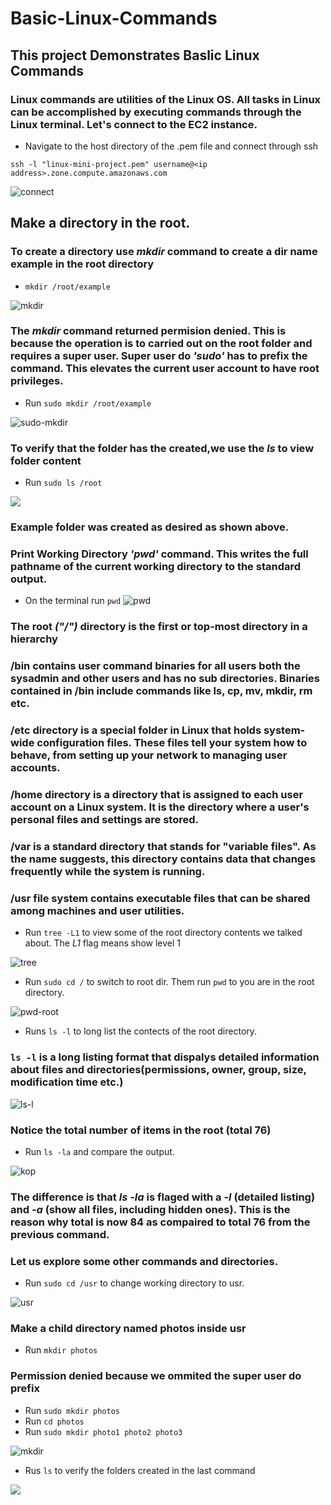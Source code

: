 # Basic-Linux-Commands
## This project Demonstrates Baslic Linux Commands

### Linux commands are utilities of the Linux OS. All tasks in Linux can be accomplished by executing commands through the Linux terminal. Let's connect to the EC2 instance.

* Navigate to the host directory of the .pem file and connect through ssh

`ssh -l "linux-mini-project.pem" username@<ip address>.zone.compute.amazonaws.com`

![connect](./img/connect-ssh.png)

## Make a directory in the root.

### To create a directory use _mkdir_ command to create a dir name example in the root directory

* `mkdir /root/example`

![mkdir](./img/mkdir-denied.png)

### The *_mkdir_* command returned permision denied. This is because the operation is to carried out on the root folder and requires a super user. Super user do *'sudo'* has to prefix the command. This elevates the current user account to have root privileges.

* Run `sudo mkdir /root/example`

![sudo-mkdir](./img/sudo-mkdir.png)

### To verify that the folder has the created,we use the **_ls_** to view folder content

* Run `sudo ls /root`

![](./img/sudo-ls.png)

### Example folder was created as desired as shown above.

### Print Working Directory *'pwd'* command. This  writes the full pathname of the current working directory to the standard output.

* On the terminal run `pwd`
![pwd](./img/pwd.png)

### The root *("/")* directory is the first or top-most directory in a hierarchy

### /bin contains user command binaries for all users both the sysadmin and other users and has no sub directories. Binaries contained in /bin include commands like ls, cp, mv, mkdir, rm etc. 

### /etc directory is a special folder in Linux that holds system-wide configuration files. These files tell your system how to behave, from setting up your network to managing user accounts. 

### /home directory is a directory that is assigned to each user account on a Linux system. It is the directory where a user's personal files and settings are stored.

### /var is a standard directory that stands for "variable files". As the name suggests, this directory contains data that changes frequently while the system is running.

### /usr file system contains executable files that can be shared among machines and user utilities.

* Run `tree -L1` to view some of the root directory contents we talked about. The _L1_ flag means show level 1

![tree](./img/tree-l1.png)

* Run `sudo cd /` to switch to root dir. Them run `pwd` to you are in the root directory.

![pwd-root](./img/pwd-root.png)

* Runs `ls -l` to long list the contects of the root directory.

### `ls -l` is a long listing format that dispalys detailed information about files and directories(permissions, owner, group, size, modification time etc.)

![ls-l](./img/main-ls-l-root.png)

### Notice the total number of items in the root (total 76)

* Run `ls -la` and compare the output.

![kop](./img/ls-la-root2.png)

### The difference is that _ls -la_ is flaged with a _-l_  (detailed listing) and _-a_ (show all files, including hidden ones). This is the reason why total is now 84 as compaired to total 76 from the previous command.

### Let us explore some other commands and directories.

* Run `sudo cd /usr` to change working directory to usr.

![usr](./img/cd-usr.png)

### Make a child directory named photos inside usr

* Run `mkdir photos`

### Permission denied because we ommited the super user do prefix

* Run `sudo mkdir photos`
* Run `cd photos`
* Run `sudo mkdir photo1 photo2 photo3`

![mkdir](./img/usr-photos.png)

* Rus `ls` to verify the folders created in the last command

![](./img/show-photos.png)

